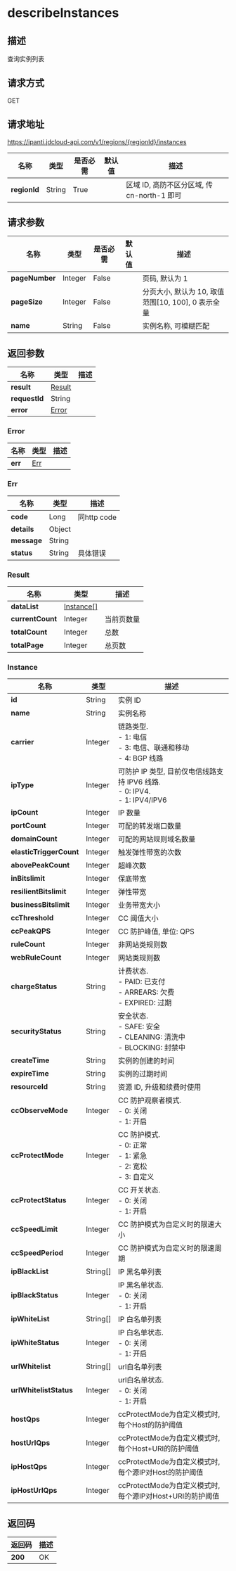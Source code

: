 # describeInstances


## 描述
查询实例列表

## 请求方式
GET

## 请求地址
https://ipanti.jdcloud-api.com/v1/regions/{regionId}/instances

|名称|类型|是否必需|默认值|描述|
|---|---|---|---|---|
|**regionId**|String|True| |区域 ID, 高防不区分区域, 传 cn-north-1 即可|

## 请求参数
|名称|类型|是否必需|默认值|描述|
|---|---|---|---|---|
|**pageNumber**|Integer|False| |页码, 默认为 1|
|**pageSize**|Integer|False| |分页大小, 默认为 10, 取值范围[10, 100], 0 表示全量|
|**name**|String|False| |实例名称, 可模糊匹配|


## 返回参数
|名称|类型|描述|
|---|---|---|
|**result**|[Result](describeinstances#result)| |
|**requestId**|String| |
|**error**|[Error](describeinstances#error)| |

### <div id="error">Error</div>
|名称|类型|描述|
|---|---|---|
|**err**|[Err](describeinstances#err)| |
### <div id="err">Err</div>
|名称|类型|描述|
|---|---|---|
|**code**|Long|同http code|
|**details**|Object| |
|**message**|String| |
|**status**|String|具体错误|
### <div id="result">Result</div>
|名称|类型|描述|
|---|---|---|
|**dataList**|[Instance[]](describeinstances#instance)| |
|**currentCount**|Integer|当前页数量|
|**totalCount**|Integer|总数|
|**totalPage**|Integer|总页数|
### <div id="instance">Instance</div>
|名称|类型|描述|
|---|---|---|
|**id**|String|实例 ID|
|**name**|String|实例名称|
|**carrier**|Integer|链路类型. <br>- 1: 电信<br>- 3: 电信、联通和移动<br>- 4: BGP 线路|
|**ipType**|Integer|可防护 IP 类型, 目前仅电信线路支持 IPV6 线路. <br>- 0: IPV4. <br>- 1: IPV4/IPV6|
|**ipCount**|Integer|IP 数量|
|**portCount**|Integer|可配的转发端口数量|
|**domainCount**|Integer|可配的网站规则域名数量|
|**elasticTriggerCount**|Integer|触发弹性带宽的次数|
|**abovePeakCount**|Integer|超峰次数|
|**inBitslimit**|Integer|保底带宽|
|**resilientBitslimit**|Integer|弹性带宽|
|**businessBitslimit**|Integer|业务带宽大小|
|**ccThreshold**|Integer|CC 阈值大小|
|**ccPeakQPS**|Integer|CC 防护峰值, 单位: QPS|
|**ruleCount**|Integer|非网站类规则数|
|**webRuleCount**|Integer|网站类规则数|
|**chargeStatus**|String|计费状态. <br>- PAID: 已支付<br>- ARREARS: 欠费<br>- EXPIRED: 过期|
|**securityStatus**|String|安全状态. <br>- SAFE: 安全<br>- CLEANING: 清洗中<br>- BLOCKING: 封禁中|
|**createTime**|String|实例的创建的时间|
|**expireTime**|String|实例的过期时间|
|**resourceId**|String|资源 ID, 升级和续费时使用|
|**ccObserveMode**|Integer|CC 防护观察者模式. <br>- 0: 关闭 <br>- 1: 开启|
|**ccProtectMode**|Integer|CC 防护模式. <br>- 0: 正常 <br>- 1: 紧急 <br>- 2: 宽松 <br>- 3: 自定义|
|**ccProtectStatus**|Integer|CC 开关状态. <br>- 0: 关闭 <br>- 1: 开启|
|**ccSpeedLimit**|Integer|CC 防护模式为自定义时的限速大小|
|**ccSpeedPeriod**|Integer|CC 防护模式为自定义时的限速周期|
|**ipBlackList**|String[]|IP 黑名单列表|
|**ipBlackStatus**|Integer|IP 黑名单状态. <br>- 0: 关闭 <br>- 1: 开启|
|**ipWhiteList**|String[]|IP 白名单列表|
|**ipWhiteStatus**|Integer|IP 白名单状态. <br>- 0: 关闭<br>- 1: 开启|
|**urlWhitelist**|String[]|url白名单列表|
|**urlWhitelistStatus**|Integer|url白名单状态. <br>- 0: 关闭<br>- 1: 开启|
|**hostQps**|Integer|ccProtectMode为自定义模式时, 每个Host的防护阈值|
|**hostUrlQps**|Integer|ccProtectMode为自定义模式时, 每个Host+URI的防护阈值|
|**ipHostQps**|Integer|ccProtectMode为自定义模式时, 每个源IP对Host的防护阈值|
|**ipHostUrlQps**|Integer|ccProtectMode为自定义模式时, 每个源IP对Host+URI的防护阈值|

## 返回码
|返回码|描述|
|---|---|
|**200**|OK|

